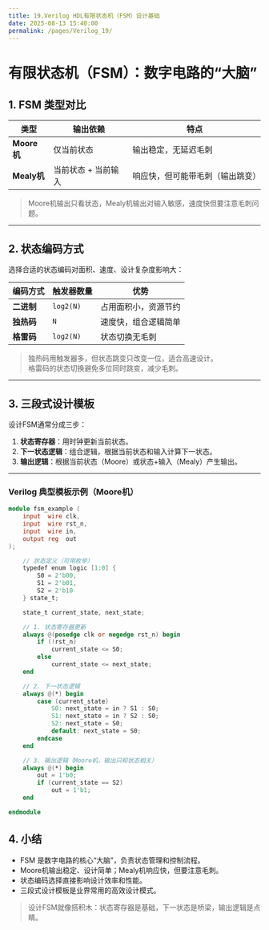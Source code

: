```yaml
---
title: 19.Verilog HDL有限状态机（FSM）设计基础
date: 2025-08-13 15:40:00
permalink: /pages/Verilog_19/
---
```


# **有限状态机（FSM）：数字电路的“大脑”**

## **1. FSM 类型对比**

| 类型        | 输出依赖            | 特点                             |
| ----------- | ------------------- | -------------------------------- |
| **Moore机** | 仅当前状态          | 输出稳定，无延迟毛刺             |
| **Mealy机** | 当前状态 + 当前输入 | 响应快，但可能带毛刺（输出跳变） |

> Moore机输出只看状态，Mealy机输出对输入敏感，速度快但要注意毛刺问题。

---

## **2. 状态编码方式**

选择合适的状态编码对面积、速度、设计复杂度影响大：

| 编码方式   | 触发器数量 | 优势                 |
| ---------- | ---------- | -------------------- |
| **二进制** | `log2(N)`  | 占用面积小，资源节约 |
| **独热码** | `N`        | 速度快，组合逻辑简单 |
| **格雷码** | `log2(N)`  | 状态切换无毛刺       |

> 独热码用触发器多，但状态跳变只改变一位，适合高速设计。  
> 格雷码的状态切换避免多位同时跳变，减少毛刺。

---

## **3. 三段式设计模板**

设计FSM通常分成三步：

1. **状态寄存器**：用时钟更新当前状态。  
2. **下一状态逻辑**：组合逻辑，根据当前状态和输入计算下一状态。  
3. **输出逻辑**：根据当前状态（Moore）或状态+输入（Mealy）产生输出。

---

### **Verilog 典型模板示例（Moore机）**

```verilog
module fsm_example (
    input  wire clk,
    input  wire rst_n,
    input  wire in,
    output reg  out
);

    // 状态定义（可用枚举）
    typedef enum logic [1:0] {
        S0 = 2'b00,
        S1 = 2'b01,
        S2 = 2'b10
    } state_t;

    state_t current_state, next_state;

    // 1. 状态寄存器更新
    always @(posedge clk or negedge rst_n) begin
        if (!rst_n)
            current_state <= S0;
        else
            current_state <= next_state;
    end

    // 2. 下一状态逻辑
    always @(*) begin
        case (current_state)
            S0: next_state = in ? S1 : S0;
            S1: next_state = in ? S2 : S0;
            S2: next_state = S0;
            default: next_state = S0;
        endcase
    end

    // 3. 输出逻辑（Moore机，输出只和状态相关）
    always @(*) begin
        out = 1'b0;
        if (current_state == S2)
            out = 1'b1;
    end

endmodule
```

## **4. 小结**

- FSM 是数字电路的核心“大脑”，负责状态管理和控制流程。
- Moore机输出稳定、设计简单；Mealy机响应快，但要注意毛刺。
- 状态编码选择直接影响设计效率和性能。
- 三段式设计模板是业界常用的高效设计模式。

> 设计FSM就像搭积木：状态寄存器是基础，下一状态是桥梁，输出逻辑是点睛。